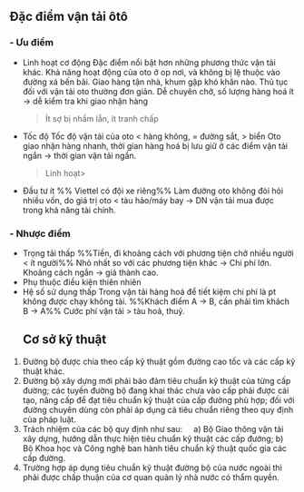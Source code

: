 ## Đặc điểm vận tải ôtô
### - Ưu điểm
- Linh hoạt cơ động
  Đặc điểm nổi bật hơn những phương thức vận tải khác. 
  Khả năng hoạt động của oto ở op nơi, và không bị lệ thuộc vào đường xá bến bãi.
  Giao hàng tận nhà, khum gặp khó khăn nào.
  Thủ tục đối với vận tải oto thường đơn giản. Dễ chuyên chở, số lượng hàng hoá ít -> dễ kiểm tra khi giao nhận hàng
  > Ít sợ bị nhầm lẫn, ít tranh chấp
- Tốc độ
  Tốc độ vận tải của oto < hàng không, = đường sắt, > biển 
  Oto giao nhận hàng nhanh, thời gian hàng hoá bị lưu giữ ở các điểm vận tải ngắn -> thời gian vận tải ngắn.
  >Linh hoạt>
- Đầu tư ít
  %% Viettel có đội xe riêng%%
  Làm đường oto không đòi hỏi nhiều vốn, do giá trị oto < tàu hảo/máy bay -> DN vận tải mua được trong khả năng tài chính.
### - Nhược điểm
- Trọng tải thấp
  %%Tiền, đi khoảng cách với phương tiện chở nhiều người < ít người%%
  Nhỏ nhất so với các phương tiện khác -> Chi phí lớn. 
  Khoảng cách ngắn -> giá thành cao.
- Phụ thuộc điều kiện thiên nhiên
- Hệ số sử dụng thấp
  Trong vận tải hàng hoá để tiết kiệm chi phí là pt không được chạy không tải.
  %%Khách điểm A -> B, cần phải tìm khách B -> A%%
  Cước phí vận tải > tàu hoả, thuỷ.
  ## Cơ sở kỹ thuật
1. Đường bộ được chia theo cấp kỹ thuật gồm đường cao tốc và các cấp kỹ thuật khác.
2. Đường bộ xây dựng mới phải bảo đảm tiêu chuẩn kỹ thuật của từng cấp đường; các tuyến đường bộ đang khai thác chưa vào cấp phải được cải tạo, nâng cấp để đạt tiêu chuẩn kỹ thuật của cấp đường phù hợp; đối với đường chuyên dùng còn phải áp dụng cả tiêu chuẩn riêng theo quy định của pháp luật.
3. Trách nhiệm của các bộ quy định như sau:    
a) Bộ Giao thông vận tải xây dựng, hướng dẫn thực hiện tiêu chuẩn kỹ thuật các cấp đường;
b) Bộ Khoa học và Công nghệ ban hành tiêu chuẩn kỹ thuật quốc gia các cấp đường.
4. Trường hợp áp dụng tiêu chuẩn kỹ thuật đường bộ của nước ngoài thì phải được chấp thuận của cơ quan quản lý nhà nước có thẩm quyền.